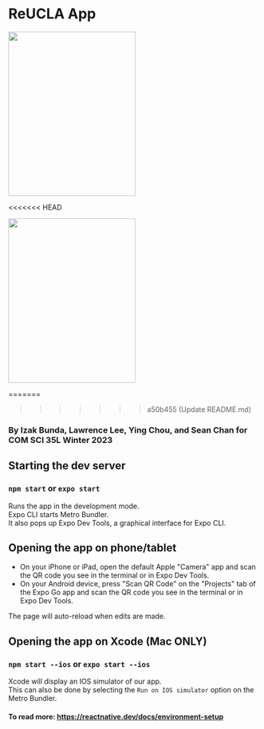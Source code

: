 # ReUCLA App

<img src="https://user-images.githubusercontent.com/98503066/225775163-8322adf7-111e-4ecf-8f74-cfae934acf88.png"  width="255" height="330">

<<<<<<< HEAD

<img src="https://user-images.githubusercontent.com/98503066/225775163-8322adf7-111e-4ecf-8f74-cfae934acf88.png"  width="255" height="330">

=======
>>>>>>> a50b455 (Update README.md)
### By Izak Bunda, Lawrence Lee, Ying Chou, and Sean Chan for COM SCI 35L Winter 2023 ###

## Starting the dev server 
### `npm start` or `expo start`

Runs the app in the development mode.\
Expo CLI starts Metro Bundler.\
It also pops up Expo Dev Tools, a graphical interface for Expo CLI.

## Opening the app on phone/tablet
* On your iPhone or iPad, open the default Apple "Camera" app and scan the QR code you see in the terminal or in Expo Dev Tools.
* On your Android device, press "Scan QR Code" on the "Projects" tab of the Expo Go app and scan the QR code you see in the terminal or in Expo Dev Tools.

The page will auto-reload when edits are made.

## Opening the app on Xcode (Mac ONLY) 
### `npm start --ios` or `expo start --ios`

Xcode will display an IOS simulator of our app.\
This can also be done by selecting the `Run on IOS simulator` option on the Metro Bundler.

#### To read more: https://reactnative.dev/docs/environment-setup
